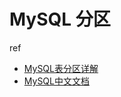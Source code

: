# MySQL 分区

ref 

- [MySQL表分区详解](https://www.jianshu.com/p/1cdd3e3c5b3c)
- [MySQL中文文档]([https://www.docs4dev.com/docs/zh/mysql/5.7/reference/partitioning-range.html#%E8%8C%83%E5%9B%B4%E5%88%86%E5%8C%BA](https://www.docs4dev.com/docs/zh/mysql/5.7/reference/partitioning-range.html#范围分区))